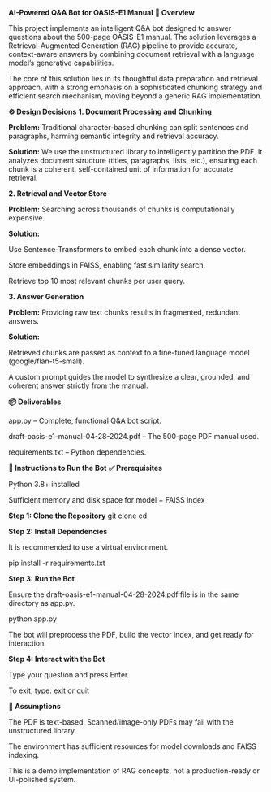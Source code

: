 **AI-Powered Q&A Bot for OASIS-E1 Manual**
**📖 Overview**

This project implements an intelligent Q&A bot designed to answer questions about the 500-page OASIS-E1 manual. The solution leverages a Retrieval-Augmented Generation (RAG) pipeline to provide accurate, context-aware answers by combining document retrieval with a language model’s generative capabilities.

The core of this solution lies in its thoughtful data preparation and retrieval approach, with a strong emphasis on a sophisticated chunking strategy and efficient search mechanism, moving beyond a generic RAG implementation.

**⚙️ Design Decisions**
**1. Document Processing and Chunking**

**Problem:** Traditional character-based chunking can split sentences and paragraphs, harming semantic integrity and retrieval accuracy.

**Solution:** We use the unstructured library to intelligently partition the PDF. It analyzes document structure (titles, paragraphs, lists, etc.), ensuring each chunk is a coherent, self-contained unit of information for accurate retrieval.

**2. Retrieval and Vector Store**

**Problem:** Searching across thousands of chunks is computationally expensive.

**Solution:**

Use Sentence-Transformers to embed each chunk into a dense vector.

Store embeddings in FAISS, enabling fast similarity search.

Retrieve top 10 most relevant chunks per user query.

**3. Answer Generation**

**Problem:** Providing raw text chunks results in fragmented, redundant answers.

**Solution:**

Retrieved chunks are passed as context to a fine-tuned language model (google/flan-t5-small).

A custom prompt guides the model to synthesize a clear, grounded, and coherent answer strictly from the manual.

**📦 Deliverables**

app.py – Complete, functional Q&A bot script.

draft-oasis-e1-manual-04-28-2024.pdf – The 500-page PDF manual used.

requirements.txt – Python dependencies.

**🚀 Instructions to Run the Bot**
**✅ Prerequisites**

Python 3.8+ installed

Sufficient memory and disk space for model + FAISS index

**Step 1: Clone the Repository**
git clone <your-repository-url>
cd <your-repository-name>

**Step 2: Install Dependencies**

It is recommended to use a virtual environment.

pip install -r requirements.txt

**Step 3: Run the Bot**

Ensure the draft-oasis-e1-manual-04-28-2024.pdf file is in the same directory as app.py.

python app.py

The bot will preprocess the PDF, build the vector index, and get ready for interaction.

**Step 4: Interact with the Bot**

Type your question and press Enter.

To exit, type: exit or quit

**📌 Assumptions**

The PDF is text-based. Scanned/image-only PDFs may fail with the unstructured library.

The environment has sufficient resources for model downloads and FAISS indexing.

This is a demo implementation of RAG concepts, not a production-ready or UI-polished system.

